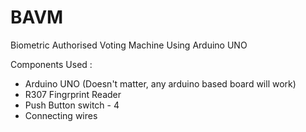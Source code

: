 # BAVM
Biometric Authorised Voting Machine Using Arduino UNO

Components Used :
-  Arduino UNO (Doesn't matter, any arduino based board will work)
-  R307 Fingrprint Reader
-  Push Button switch - 4
-  Connecting wires

